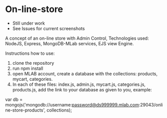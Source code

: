 # On-line-store

- Still under work 
- See Issues for current screenshots

A concept of an on-line store with Admin Control, Technologies used: NodeJS, Express, MongoDB-MLab services, EJS view Engine.

Instructions how to use:
1. clone the repository
2. run npm install
3. open MLAB account, create a database with the collections: products, mycart, categories.
4. In each of these files: index.js, admin.js, mycart.js, categories.js, products.js, add the link to your database as given to you, example:

var db = mongojs('mongodb://username:password@ds999999.mlab.com:29043/online-store-products', collections);

